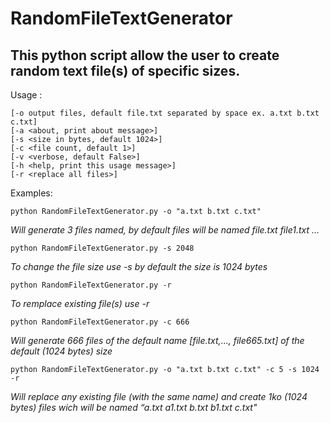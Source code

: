 RandomFileTextGenerator
==============

This python script allow the user to create random text file(s) of specific sizes.
--------------
Usage :
            
    [-o output files, default file.txt separated by space ex. a.txt b.txt c.txt]
    [-a <about, print about message>]
    [-s <size in bytes, default 1024>]
    [-c <file count, default 1>]
    [-v <verbose, default False>]
    [-h <help, print this usage message>]
    [-r <replace all files>]

Examples:

    python RandomFileTextGenerator.py -o "a.txt b.txt c.txt"
*Will generate 3 files named, by default files will be named file.txt file1.txt ...*

    python RandomFileTextGenerator.py -s 2048
*To change the file size use -s by default the size is 1024 bytes*

    python RandomFileTextGenerator.py -r
*To remplace existing file(s) use -r*

    python RandomFileTextGenerator.py -c 666
*Will generate 666 files of the default name [file.txt,..., file665.txt] of the default (1024 bytes) size*

    python RandomFileTextGenerator.py -o "a.txt b.txt c.txt" -c 5 -s 1024 -r
*Will replace any existing file (with the same name) and create 1ko (1024 bytes) files wich will be named “a.txt a1.txt b.txt b1.txt c.txt"*
